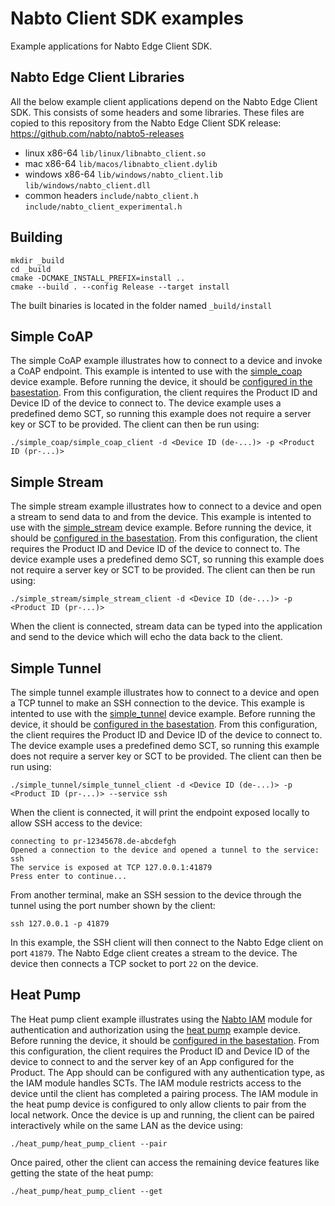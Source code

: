 # Nabto Client SDK examples

Example applications for Nabto Edge Client SDK.

## Nabto Edge Client Libraries

All the below example client applications depend on the Nabto Edge Client
SDK. This consists of some headers and some libraries. These
files are copied to this repository from the Nabto Edge Client SDK
release: https://github.com/nabto/nabto5-releases

  * linux x86-64 `lib/linux/libnabto_client.so`
  * mac x86-64 `lib/macos/libnabto_client.dylib`
  * windows x86-64 `lib/windows/nabto_client.lib` `lib/windows/nabto_client.dll`
  * common headers `include/nabto_client.h` `include/nabto_client_experimental.h`

## Building

```
mkdir _build
cd _build
cmake -DCMAKE_INSTALL_PREFIX=install ..
cmake --build . --config Release --target install
```

The built binaries is located in the folder named `_build/install`

## Simple CoAP
The simple CoAP example illustrates how to connect to a device and invoke a CoAP
endpoint. This example is intented to use with the
[simple_coap](https://docs.nabto.com/developer/guides/get-started/embedded/examples.html)
device example. Before running the device, it should be [configured in the
basestation](https://docs.nabto.com/developer/guides/get-started/embedded/applications.html).
From this configuration, the client requires the Product ID and Device ID of the
device to connect to. The device example uses a predefined demo SCT, so running
this example does not require a server key or SCT to be provided. The client can
then be run using:

```
./simple_coap/simple_coap_client -d <Device ID (de-...)> -p <Product ID (pr-...)>
```

## Simple Stream
The simple stream example illustrates how to connect to a device and open a
stream to send data to and from the device. This example is intented to use with
the
[simple_stream](https://github.com/nabto/nabto-embedded-sdk/tree/master/examples/simple_stream)
device example. Before running the device, it should be [configured in the
basestation](https://docs.nabto.com/developer/guides/get-started/embedded/applications.html).
From this configuration, the client requires the Product ID and Device ID of the
device to connect to. The device example uses a predefined demo SCT, so running
this example does not require a server key or SCT to be provided. The client can
then be run using:

```
./simple_stream/simple_stream_client -d <Device ID (de-...)> -p <Product ID (pr-...)>
```

When the client is connected, stream data can be typed into the application and
send to the device which will echo the data back to the client.

## Simple Tunnel
The simple tunnel example illustrates how to connect to a device and open a TCP
tunnel to make an SSH connection to the device. This example is intented to use
with the
[simple_tunnel](https://github.com/nabto/nabto-embedded-sdk/tree/master/examples/simple_tunnel)
device example. Before running the device, it should be [configured in the
basestation](https://docs.nabto.com/developer/guides/get-started/embedded/applications.html).
From this configuration, the client requires the Product ID and Device ID of the
device to connect to. The device example uses a predefined demo SCT, so running
this example does not require a server key or SCT to be provided. The client can
then be run using:

```
./simple_tunnel/simple_tunnel_client -d <Device ID (de-...)> -p <Product ID (pr-...)> --service ssh
```

When the client is connected, it will print the endpoint exposed
locally to allow SSH access to the device:

```
connecting to pr-12345678.de-abcdefgh
Opened a connection to the device and opened a tunnel to the service: ssh
The service is exposed at TCP 127.0.0.1:41879
Press enter to continue...
```

From another terminal, make an SSH session to the device through the
tunnel using the port number shown by the client:

```
ssh 127.0.0.1 -p 41879
```

In this example, the SSH client will then connect to the Nabto Edge
client on port `41879`. The Nabto Edge client creates a stream to the
device. The device then connects a TCP socket to port `22` on the
device.


## Heat Pump
The Heat pump client example illustrates using
the
[Nabto IAM](https://docs.nabto.com/developer/guides/iam/intro.html)
module for authentication and authorization using
the
[heat pump](https://github.com/nabto/nabto-embedded-sdk/tree/master/examples/heat_pump) example
device. Before running the device, it should be
[configured in the basestation](https://docs.nabto.com/developer/guides/get-started/embedded/applications.html). From
this configuration, the client requires the Product ID and Device ID
of the device to connect to and the server key of an App configured
for the Product. The App should can be configured with any authentication type, as the IAM module handles SCTs.
The IAM module restricts access to the device until the client
has completed a pairing process. The IAM module in the heat pump
device is configured to only allow clients to pair from the local
network. Once the device is up and running, the client can be paired
interactively while on the same LAN as the device using:

```
./heat_pump/heat_pump_client --pair
```

Once paired, other the client can access the remaining device features
like getting the state of the heat pump:

```
./heat_pump/heat_pump_client --get
```

